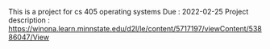 This is a project for cs 405 operating systems
Due : 2022-02-25
Project description : https://winona.learn.minnstate.edu/d2l/le/content/5717197/viewContent/53886047/View
